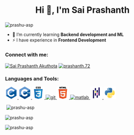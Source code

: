 <h1 align="center">Hi 👋, I'm Sai Prashanth</h1>
<h3 align="center"></h3>

<p align="left"> <img src="https://komarev.com/ghpvc/?username=prashu-asp&label=Profile%20views&color=0e75b6&style=flat" alt="prashu-asp" /> </p>


- 🌱 I’m currently learning **Backend development and  ML**
- ⚡ I have experience in **Frontend Development**

<h3 align="left">Connect with me:</h3>
<p align="left">
<a href="https://www.linkedin.com/in/sai-prashanth-akuthota/" target="blank"><img align="center" src="https://raw.githubusercontent.com/rahuldkjain/github-profile-readme-generator/master/src/images/icons/Social/linked-in-alt.svg" alt="Sai Prashanth Akuthota" height="30" width="40" /></a>
<a href="https://instagram.com/prashanth.72" target="blank"><img align="center" src="https://cdn.jsdelivr.net/npm/simple-icons@3.0.1/icons/instagram.svg" alt="prashanth.72" height="30" width="40" /></a>
</p>

<h3 align="left">Languages and Tools:</h3>
<p align="left"> <a href="https://www.cprogramming.com/" target="_blank" rel="noreferrer"> <img src="https://raw.githubusercontent.com/devicons/devicon/master/icons/c/c-original.svg" alt="c" width="40" height="40"/> </a> <a href="https://www.w3schools.com/cpp/" target="_blank" rel="noreferrer"> <img src="https://raw.githubusercontent.com/devicons/devicon/master/icons/cplusplus/cplusplus-original.svg" alt="cplusplus" width="40" height="40"/> </a> <a href="https://www.w3schools.com/css/" target="_blank" rel="noreferrer"> <img src="https://raw.githubusercontent.com/devicons/devicon/master/icons/css3/css3-original-wordmark.svg" alt="css3" width="40" height="40"/> </a> <a href="https://git-scm.com/" target="_blank" rel="noreferrer"> <img src="https://www.vectorlogo.zone/logos/git-scm/git-scm-icon.svg" alt="git" width="40" height="40"/> </a> <a href="https://www.w3.org/html/" target="_blank" rel="noreferrer"> <img src="https://raw.githubusercontent.com/devicons/devicon/master/icons/html5/html5-original-wordmark.svg" alt="html5" width="40" height="40"/> </a> <a href="https://www.mathworks.com/" target="_blank" rel="noreferrer"> <img src="https://upload.wikimedia.org/wikipedia/commons/2/21/Matlab_Logo.png" alt="matlab" width="40" height="40"/> </a>  <a href="https://pandas.pydata.org/" target="_blank" rel="noreferrer"> <img src="https://raw.githubusercontent.com/devicons/devicon/2ae2a900d2f041da66e950e4d48052658d850630/icons/pandas/pandas-original.svg" alt="pandas" width="40" height="40"/> </a> <a href="https://www.python.org" target="_blank" rel="noreferrer"> <img src="https://raw.githubusercontent.com/devicons/devicon/master/icons/python/python-original.svg" alt="python" width="40" height="40"/> </a>  </p>

<p>&nbsp;<img align="center" src="https://github-readme-stats.vercel.app/api?username=prashu-asp&show_icons=true&locale=en" alt="prashu-asp" /></p>

<p><img align="center" src="https://github-readme-stats.vercel.app/api/top-langs?username=prashu-asp&show_icons=true&locale=en&layout=compact" alt="prashu-asp" /></p>

<p><img align="center" src="https://github-readme-streak-stats.herokuapp.com/?user=prashu-asp&" alt="prashu-asp" /></p>
